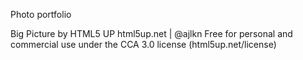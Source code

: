 Photo portfolio

Big Picture by HTML5 UP
html5up.net | @ajlkn
Free for personal and commercial use under the CCA 3.0 license (html5up.net/license)
